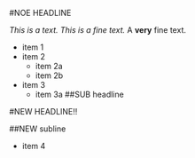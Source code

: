 #NOE HEADLINE

*This is a text. This is a fine text.*
A **very** fine text.

* item 1
* item 2
	* item 2a
	* item 2b
* item 3
	* item 3a
##SUB headline

#NEW HEADLINE!!

##NEW subline

* item 4